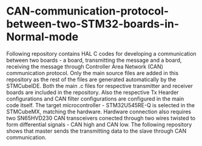 # CAN-communication-protocol-between-two-STM32-boards-in-Normal-mode
Following repository contains HAL C codes for developing a communication between two boards - a board, transmitting the message and a board, receiving the message through Controller Area Network (CAN) communication protocol.
Only the main source files are added in this repository as the rest of the files are generated automatically by the STMCubeIDE.
Both the main .c files for respective transmitter and receiver boards are included in the repository.
Also the respective Tx Hearder configurations and CAN filter configurations are configured in the main code itself.
The target microcontroller - STM32U545RE-Q is selected in the STMCubeMX, matching the hardware.
Hardware connection also requires two SN65HVD230 CAN transceivers conected through two wires twisted to form differential signals - CAN high and CAN low.
The following repository shows that master sends the transmitting data to the slave through CAN communication.
